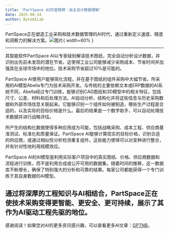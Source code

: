```yaml
---
title: 'PartSpace AI的里程碑：自主设计数据理解'
date: 2025-08-24
author: ByteAILab
---
```


PartSpace正在塑造工业采购和技术数据管理的AI时代，通过重新定义速度、精度和洞察力的解决方案。![图片](https://ai-techpark.com/wp-content/uploads/PartSpace-A.jpg){ width=60% }

---
其智能软件PartSpace AI以专家级别解读技术图纸，完全自动分析设计数据，并识别出先前未发现的潜在节省。这使得工业公司能够减少采购成本、节省时间并加强其在全球市场中的地位。技术采购节省超过10%是可能的。

PartSpace AI使用户能够简化流程，并在基于图纸的组件采购中大幅节省。所采用的AI模型Abella专门为技术采购开发。与传统的主要依赖文本或ERP数据的AI系统不同，Abella经过专门训练，能够识别CAD图纸和3D模型中的相关特征，包括尺寸、公差、材料和后处理方法。AI自动分析、结构化并将这些信息与历史采购数据和外部市场信息关联起来。它能够识别一个组件如何被制造，哪些生产过程是合适的，以及实际的目标价格是什么。最后的结果是一个数字助手，可以自动处理技术数据并进行战略评估。

所产生的结构化数据使得多种应用成为可能，包括战略采购、成本工程、供应商基准测试、标准化和质量保证。PartSpace AI能够计算现实的目标价格，识别合适的供应商，或通过相似性分析检测重复组件。这些能力使得可以对变种进行整合，并有针对性地利用规模效应。

PartSpace AI的AI模型是利用实际客户项目中的真实图纸、价格、供应商数据和流程进行训练，而不是利用合成或公开可用的数据集。随着时间的推移，这一数据库不断增长，确保了特别强大的分析和可靠的结果。每家公司都能获得一个专门训练于其自身数据的AI模型。

通过将深厚的工程知识与AI相结合，PartSpace正在使技术采购变得更智能、更安全、更可持续，展示了其作为AI驱动工程先驱的地位。
---
感谢阅读！如果您对AI的更多资讯感兴趣，可以查看更多AI文章：[GPTNB](https://gptnb.com)。